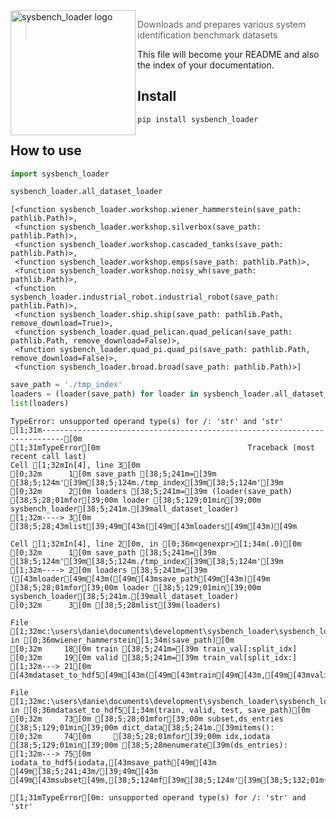 

<img src="https://raw.githubusercontent.com/daniel-om-weber/sysbench_loader/main/assets/logo.svg" width="200" align="left" alt="sysbench_loader logo">

> Downloads and prepares various system identification benchmark
> datasets

<!-- WARNING: THIS FILE WAS AUTOGENERATED! DO NOT EDIT! -->

This file will become your README and also the index of your
documentation.

## Install

``` sh
pip install sysbench_loader
```

## How to use

``` python
import sysbench_loader
```

``` python
sysbench_loader.all_dataset_loader
```

    [<function sysbench_loader.workshop.wiener_hammerstein(save_path: pathlib.Path)>,
     <function sysbench_loader.workshop.silverbox(save_path: pathlib.Path)>,
     <function sysbench_loader.workshop.cascaded_tanks(save_path: pathlib.Path)>,
     <function sysbench_loader.workshop.emps(save_path: pathlib.Path)>,
     <function sysbench_loader.workshop.noisy_wh(save_path: pathlib.Path)>,
     <function sysbench_loader.industrial_robot.industrial_robot(save_path: pathlib.Path)>,
     <function sysbench_loader.ship.ship(save_path: pathlib.Path, remove_download=True)>,
     <function sysbench_loader.quad_pelican.quad_pelican(save_path: pathlib.Path, remove_download=False)>,
     <function sysbench_loader.quad_pi.quad_pi(save_path: pathlib.Path, remove_download=False)>,
     <function sysbench_loader.broad.broad(save_path: pathlib.Path)>]

``` python
save_path = './tmp_index'
loaders = (loader(save_path) for loader in sysbench_loader.all_dataset_loader)
list(loaders)
```

    TypeError: unsupported operand type(s) for /: 'str' and 'str'
    [1;31m---------------------------------------------------------------------------[0m
    [1;31mTypeError[0m                                 Traceback (most recent call last)
    Cell [1;32mIn[4], line 3[0m
    [0;32m      1[0m save_path [38;5;241m=[39m [38;5;124m'[39m[38;5;124m./tmp_index[39m[38;5;124m'[39m
    [0;32m      2[0m loaders [38;5;241m=[39m (loader(save_path) [38;5;28;01mfor[39;00m loader [38;5;129;01min[39;00m sysbench_loader[38;5;241m.[39mall_dataset_loader)
    [1;32m----> 3[0m [38;5;28;43mlist[39;49m[43m([49m[43mloaders[49m[43m)[49m

    Cell [1;32mIn[4], line 2[0m, in [0;36m<genexpr>[1;34m(.0)[0m
    [0;32m      1[0m save_path [38;5;241m=[39m [38;5;124m'[39m[38;5;124m./tmp_index[39m[38;5;124m'[39m
    [1;32m----> 2[0m loaders [38;5;241m=[39m ([43mloader[49m[43m([49m[43msave_path[49m[43m)[49m [38;5;28;01mfor[39;00m loader [38;5;129;01min[39;00m sysbench_loader[38;5;241m.[39mall_dataset_loader)
    [0;32m      3[0m [38;5;28mlist[39m(loaders)

    File [1;32mc:\users\danie\documents\development\sysbench_loader\sysbench_loader\workshop.py:21[0m, in [0;36mwiener_hammerstein[1;34m(save_path)[0m
    [0;32m     18[0m train [38;5;241m=[39m train_val[:split_idx]
    [0;32m     19[0m valid [38;5;241m=[39m train_val[split_idx:]
    [1;32m---> 21[0m [43mdataset_to_hdf5[49m[43m([49m[43mtrain[49m[43m,[49m[43mvalid[49m[43m,[49m[43mtest[49m[43m,[49m[43msave_path[49m[43m)[49m

    File [1;32mc:\users\danie\documents\development\sysbench_loader\sysbench_loader\core.py:75[0m, in [0;36mdataset_to_hdf5[1;34m(train, valid, test, save_path)[0m
    [0;32m     73[0m [38;5;28;01mfor[39;00m subset,ds_entries [38;5;129;01min[39;00m dict_data[38;5;241m.[39mitems():
    [0;32m     74[0m     [38;5;28;01mfor[39;00m idx,iodata [38;5;129;01min[39;00m [38;5;28menumerate[39m(ds_entries):
    [1;32m---> 75[0m         iodata_to_hdf5(iodata,[43msave_path[49m[43m [49m[38;5;241;43m/[39;49m[43m [49m[43msubset[49m,[38;5;124mf[39m[38;5;124m'[39m[38;5;132;01m{[39;00msubset[38;5;132;01m}[39;00m[38;5;124m_[39m[38;5;132;01m{[39;00midx[38;5;132;01m}[39;00m[38;5;124m'[39m)

    [1;31mTypeError[0m: unsupported operand type(s) for /: 'str' and 'str'
